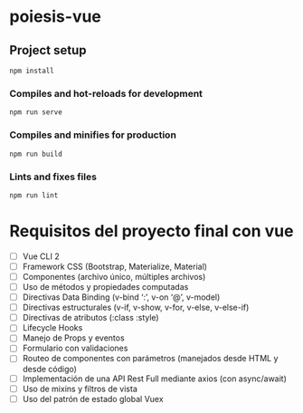 # poiesis-vue

## Project setup

```
npm install
```

### Compiles and hot-reloads for development

```
npm run serve
```

### Compiles and minifies for production

```
npm run build
```

### Lints and fixes files

```
npm run lint
```

# Requisitos del proyecto final con vue

- [ ] Vue CLI 2
- [ ] Framework CSS (Bootstrap, Materialize, Material)
- [ ] Componentes (archivo único, múltiples archivos)
- [ ] Uso de métodos y propiedades computadas
- [ ] Directivas Data Binding (v-bind ‘:’, v-on ‘@’, v-model)
- [ ] Directivas estructurales (v-if, v-show, v-for, v-else, v-else-if)
- [ ] Directivas de atributos (:class :style)
- [ ] Lifecycle Hooks
- [ ] Manejo de Props y eventos
- [ ] Formulario con validaciones
- [ ] Routeo de componentes con parámetros (manejados desde HTML y desde código)
- [ ] Implementación de una API Rest Full mediante axios (con async/await)
- [ ] Uso de mixins y filtros de vista
- [ ] Uso del patrón de estado global Vuex
